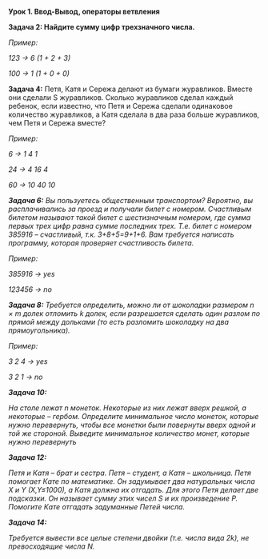 <b>Урок 1. Ввод-Вывод, операторы ветвления</b>

<b>Задача 2: Найдите сумму цифр трехзначного числа.</b>

*Пример:*

<i>123 -> 6 (1 + 2 + 3)

100 -> 1 (1 + 0 + 0)</i>

<b>Задача 4:</b>
Петя, Катя и Сережа делают из бумаги журавликов. Вместе они сделали S журавликов. Сколько журавликов сделал каждый ребенок, если известно, что Петя и Сережа сделали одинаковое количество журавликов, а Катя сделала в два раза больше журавликов, чем Петя и Сережа вместе?

*Пример:*

<i>6 -> 1  4  1

24 -> 4  16  4

60 -> 10  40  10<i/>
    
<b>Задача 6:</b>
Вы пользуетесь общественным транспортом? Вероятно, вы расплачивались за проезд и получали билет с номером. Счастливым билетом называют такой билет с шестизначным номером, где сумма первых трех цифр равна сумме последних трех. Т.е. билет с номером 385916 – счастливый, т.к. 3+8+5=9+1+6. Вам требуется написать программу, которая проверяет счастливость билета.

*Пример:*

<i>385916 -> yes

123456 -> no</i>

<b>Задача 8:</b> 
Требуется определить, можно ли от шоколадки размером n × m долек отломить k долек, если разрешается сделать один разлом по прямой между дольками (то есть разломить шоколадку на два прямоугольника).

*Пример:*

<i>3 2 4 -> yes

3 2 1 -> no</i>

<b>Задача 10:</b> 

На столе лежат n монеток. Некоторые из них лежат вверх решкой, а некоторые – гербом. Определите минимальное число монеток, которые нужно перевернуть, чтобы все монетки были повернуты вверх одной и той же стороной. Выведите минимальное количество монет, которые нужно перевернуть

<b>Задача 12:</b> 

Петя и Катя – брат и сестра. Петя – студент, а Катя – школьница. Петя помогает Кате по математике. Он задумывает два натуральных числа X и Y (X,Y≤1000), а Катя должна их отгадать. Для этого Петя делает две подсказки. Он называет сумму этих чисел S и их произведение P. Помогите Кате отгадать задуманные Петей числа.

<b>Задача 14:</b> 

Требуется вывести все целые степени двойки (т.е. числа вида 2k), не превосходящие числа N.
